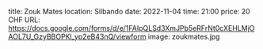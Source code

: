 title: Zouk Mates
location: Silbando
date: 2022-11-04
time: 21:00
price: 20 CHF
URL: https://docs.google.com/forms/d/e/1FAIpQLSd3XmJPb5eRFrNt0cXEHLMjOAOL7U_GzyBBOPKl_yp2eB43nQ/viewform
image: zoukmates.jpg
